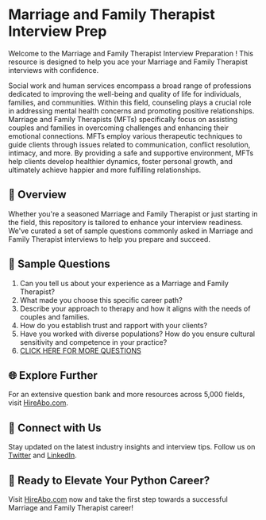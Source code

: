 # Marriage and Family Therapist Interview Prep

Welcome to the Marriage and Family Therapist Interview Preparation ! This resource is designed to help you ace your Marriage and Family Therapist interviews with confidence.

Social work and human services encompass a broad range of professions dedicated to improving the well-being and quality of life for individuals, families, and communities. Within this field, counseling plays a crucial role in addressing mental health concerns and promoting positive relationships. Marriage and Family Therapists (MFTs) specifically focus on assisting couples and families in overcoming challenges and enhancing their emotional connections. MFTs employ various therapeutic techniques to guide clients through issues related to communication, conflict resolution, intimacy, and more. By providing a safe and supportive environment, MFTs help clients develop healthier dynamics, foster personal growth, and ultimately achieve happier and more fulfilling relationships.

## 🚀 Overview

Whether you're a seasoned Marriage and Family Therapist or just starting in the field, this repository is tailored to enhance your interview readiness. We've curated a set of sample questions commonly asked in Marriage and Family Therapist interviews to help you prepare and succeed.

## 📝 Sample Questions

1. Can you tell us about your experience as a Marriage and Family Therapist?
2. What made you choose this specific career path?
3. Describe your approach to therapy and how it aligns with the needs of couples and families.
4. How do you establish trust and rapport with your clients?
5. Have you worked with diverse populations? How do you ensure cultural sensitivity and competence in your practice?
6. [CLICK HERE FOR MORE QUESTIONS](https://hireabo.com/job/13_1_2/Marriage%20and%20Family%20Therapist)

## 🌐 Explore Further

For an extensive question bank and more resources across 5,000 fields, visit [HireAbo.com](https://www.hireabo.com).

## 📱 Connect with Us

Stay updated on the latest industry insights and interview tips. Follow us on [Twitter](https://twitter.com/hireabo) and [LinkedIn](https://www.linkedin.com/in/hire-abo-3609972a8/).

## 🚀 Ready to Elevate Your Python Career?

Visit [HireAbo.com](https://www.hireabo.com) now and take the first step towards a successful Marriage and Family Therapist career!